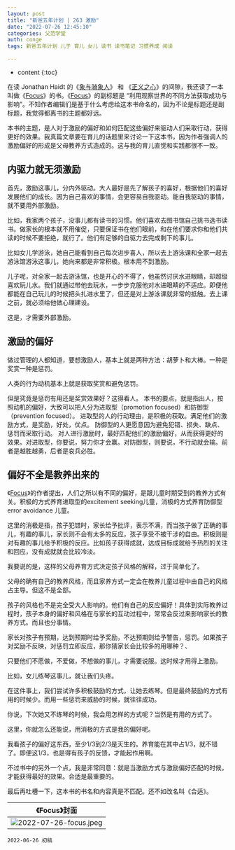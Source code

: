 ```yaml
---
layout: post
title: "新爸五年计划 | 263 激励"
date: "2022-07-26 12:45:10"
categories: 父范学堂
auth: conge
tags: 新爸五年计划 儿子 育儿 女儿 读书 读书笔记 习惯养成 阅读

---
```

* content
{:toc}

在读 Jonathan Haidt 的《[象与骑象人](https://book.douban.com/comment/3427911251/)》 和 《[正义之心](https://book.douban.com/comment/3430185315)》的间隙，我还读了一本叫做《[Focus](https://book.douban.com/comment/3434721715/)》的书。《[Focus](https://book.douban.com/comment/3434721715/)》的副标题是 “利用观察世界的不同方法获取成功与影响”。不知作者编辑们是基于什么考虑给这本书命名的，因为不论是标题还是副标题，我觉得都离书的主题都好远。

本书的主题，是人对于激励的偏好和如何匹配这些偏好来驱动人们采取行动，获得更好的效果。我真篇文章要在育儿的话题里来讨论一下这本书，因为作者强调人的激励偏好的形成是父母教养方式造成的。这与我的育儿直觉和实践都很不一致。




## 内驱力就无须激励


首先，激励这事儿，分内外驱动。大人最好是先了解孩子的喜好，根据他们的喜好发展他们的成长。因为自己喜欢的事情，会更容易自我驱动。能自我驱动的事情，就不要用外部激励。

比如，我家两个孩子，没事儿都有读书的习惯。他们喜欢去图书馆自己挑书选书读书。做家长的根本就不用催促，只要保证书在他们眼前，和在他们要求你和他们共读的时候不要拒绝，就行了。他们有足够的自驱力去完成剩下的事儿。

比如女儿学游泳，她自己能看到自己每次进步喜人，所以去上游泳课和全家一起去游泳馆游泳这事儿，她向来都是非常积极。根本用不到激励。

儿子呢，对全家一起去游泳馆，也是开心的不得了，他虽然讨厌水进眼睛，却超级喜欢玩儿水。我们就通过带他去玩水，一步步克服他对水进眼睛的不适应。即便他都能在自己玩儿的时候把头扎进水里了，但还是对上游泳课就非常的抵触。去上课之前，就必须给他做心理建设。

这是，才需要外部激励。

## 激励的偏好

做过管理的人都知道，要想激励人，基本上就是两种方法：胡萝卜和大棒。一种是奖赏一种是惩罚。

人类的行为动机基本上就是获取奖赏和避免惩罚。

但是究竟是惩罚有用还是奖赏效果好？这得看人。 本书的要点，就是指出人，按照动机的偏好，大致可以把人分为进取型（promotion focused）和防御型（prevention focused）。 进取型的人的行动理由，是积极的获取。满足他们的激励方式，是奖励，好处，优点。 防御型的人更愿意因为避免犯错、损失、缺点、惩罚而采取行动。 对人进行激励时，最好匹配他们的激励偏好，从而获得更好的效果。对进取型，你要说，努力你才会赢。对防御型，则要说，不行动就会输。前者是越胜越勇，后者是哀兵必胜。

## 偏好不全是教养出来的

《[Focus](https://book.douban.com/comment/3434721715/)》的作者提出，人们之所以有不同的偏好，是跟儿童时期受到的教养方式有关。积极的方式养育进取型的excitement seeking儿童，消极的方式养育防御型 error avoidance 儿童。

这里的消极是指，孩子犯错时，家长给予批评，表示不满，而当孩子做了正确的事儿，有趣的事儿，家长则不会有太多的反应，孩子享受不被干涉的自由。积极则是对有趣的事儿给予积极的反应。比如孩子获得成就，达成目标成就给予热烈的关注和回应，没有成就就会比较冷淡。

我要说的是，这样的父母养育方式决定孩子风格的解释，过于简单化了。

父母的确有自己的教养风格，而且家养方式一定会在教养儿童过程中由自己的风格占主导。但这不是全部。

孩子的风格也不是完全受大人影响的。他们有自己的反应偏好！具体到实际教养过程时，孩子本身的偏好和风格在与家长的互动过程中，常常会反过来影响家长的教养方式。而且也分事情。


家长对孩子有预期，达到预期时给予奖励，不达预期则给予警告，惩罚。如果孩子对奖励不反映，对惩罚立即反应，那你猜家长会比较多的用哪种？、

只要他们不愿做，不爱做，不想做的事儿，才需要说服。这时候才用得上激励。

比如，女儿练琴这事儿，就让我们头疼。

在这件事上，我们尝试许多积极鼓励的方式，让她去练琴。但是最终鼓励的方式有用的时候少。而用一些惩罚来威胁的时候，就往往成功。

你说，下次她又不练琴的时候，我会用怎样的方式呢？当然是有用的方式了。

这里，你就怎么还能说，用消极的方式是我的偏好呢。

我看孩子的偏好这东西，至少1/3到2/3是天生的。养育能在其中占1/3，就不错了。即便这1/3，也是得有孩子的反馈，才能起作用啊。

不过书中的另外一个点，我是非常同意：就是当激励方式与激励偏好匹配的时候，才能获得最好的效果。合适是最重要的。

最后再吐槽一下，这本书的书名和内容真是不匹配。还不如改名叫《合适》。

|《Focus》封面|
|----|
| ![2022-07-26-focus.jpeg](https://s2.loli.net/2022/07/27/37k5B6aIwVrRCXJ.jpg)|



```
2022-06-26 初稿
```
